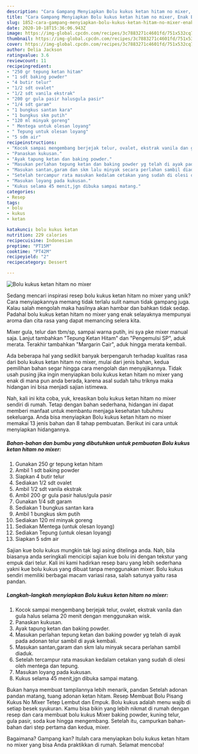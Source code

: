 ```yaml
---
description: "Cara Gampang Menyiapkan Bolu kukus ketan hitam no mixer, Enak Banget"
title: "Cara Gampang Menyiapkan Bolu kukus ketan hitam no mixer, Enak Banget"
slug: 1852-cara-gampang-menyiapkan-bolu-kukus-ketan-hitam-no-mixer-enak-banget
date: 2020-10-18T15:36:06.943Z
image: https://img-global.cpcdn.com/recipes/3c7883271c4601fd/751x532cq70/bolu-kukus-ketan-hitam-no-mixer-foto-resep-utama.jpg
thumbnail: https://img-global.cpcdn.com/recipes/3c7883271c4601fd/751x532cq70/bolu-kukus-ketan-hitam-no-mixer-foto-resep-utama.jpg
cover: https://img-global.cpcdn.com/recipes/3c7883271c4601fd/751x532cq70/bolu-kukus-ketan-hitam-no-mixer-foto-resep-utama.jpg
author: Delia Jackson
ratingvalue: 3.6
reviewcount: 11
recipeingredient:
- "250 gr tepung ketan hitam"
- "1 sdt baking powder"
- "4 butir telur"
- "1/2 sdt ovalet"
- "1/2 sdt vanila ekstrak"
- "200 gr gula pasir halusgula pasir"
- "1/4 sdt garam"
- "1 bungkus santan kara"
- "1 bungkus skm putih"
- "120 ml minyak goreng"
- " Mentega untuk olesan loyang"
- " Tepung untuk olesan loyang"
- "5 sdm air"
recipeinstructions:
- "Kocok sampai mengembang berjejak telur, ovalet, ekstrak vanila dan gula halus selama 20 menit dengan menggunakan wisk."
- "Panaskan kukusan."
- "Ayak tapung ketan dan baking powder."
- "Masukan perlahan tepung ketan dan baking powder yg telah di ayak pada adonan telur sambil di ayak kembali."
- "Masukan santan,garam dan skm lalu minyak secara perlahan sambil diaduk."
- "Setelah tercampur rata masukan kedalam cetakan yang sudah di olesi oleh mentega dan tepung."
- "Masukan loyang pada kukusan."
- "Kukus selama 45 menit,jgn dibuka sampai matang."
categories:
- Resep
tags:
- bolu
- kukus
- ketan

katakunci: bolu kukus ketan 
nutrition: 229 calories
recipecuisine: Indonesian
preptime: "PT15M"
cooktime: "PT42M"
recipeyield: "2"
recipecategory: Dessert

---
```



![Bolu kukus ketan hitam no mixer](https://img-global.cpcdn.com/recipes/3c7883271c4601fd/751x532cq70/bolu-kukus-ketan-hitam-no-mixer-foto-resep-utama.jpg)

Sedang mencari inspirasi resep bolu kukus ketan hitam no mixer yang unik? Cara menyiapkannya memang tidak terlalu sulit namun tidak gampang juga. Kalau salah mengolah maka hasilnya akan hambar dan bahkan tidak sedap. Padahal bolu kukus ketan hitam no mixer yang enak selayaknya mempunyai aroma dan cita rasa yang dapat memancing selera kita.

Mixer gula, telur dan tbm/sp, sampai warna putih, ini sya pke mixer manual saja. Lanjut tambahkan &#34;Tepung Ketan Hitam&#34; dan &#34;Pengemulsi SP&#34;, aduk merata. Terakhir tambahkan &#34;Margarin Cair&#34;, aduk hingga merata kembali.

Ada beberapa hal yang sedikit banyak berpengaruh terhadap kualitas rasa dari bolu kukus ketan hitam no mixer, mulai dari jenis bahan, kedua pemilihan bahan segar hingga cara mengolah dan menyajikannya. Tidak usah pusing jika ingin menyiapkan bolu kukus ketan hitam no mixer yang enak di mana pun anda berada, karena asal sudah tahu triknya maka hidangan ini bisa menjadi sajian istimewa.


Nah, kali ini kita coba, yuk, kreasikan bolu kukus ketan hitam no mixer sendiri di rumah. Tetap dengan bahan sederhana, hidangan ini dapat memberi manfaat untuk membantu menjaga kesehatan tubuhmu sekeluarga. Anda bisa menyiapkan Bolu kukus ketan hitam no mixer memakai 13 jenis bahan dan 8 tahap pembuatan. Berikut ini cara untuk menyiapkan hidangannya.

<!--inarticleads1-->

##### Bahan-bahan dan bumbu yang dibutuhkan untuk pembuatan Bolu kukus ketan hitam no mixer:

1. Gunakan 250 gr tepung ketan hitam
1. Ambil 1 sdt baking powder
1. Siapkan 4 butir telur
1. Sediakan 1/2 sdt ovalet
1. Ambil 1/2 sdt vanila ekstrak
1. Ambil 200 gr gula pasir halus/gula pasir
1. Gunakan 1/4 sdt garam
1. Sediakan 1 bungkus santan kara
1. Ambil 1 bungkus skm putih
1. Sediakan 120 ml minyak goreng
1. Sediakan  Mentega (untuk olesan loyang)
1. Sediakan  Tepung (untuk olesan loyang)
1. Siapkan 5 sdm air


Sajian kue bolu kukus mungkin tak lagi asing ditelinga anda. Nah, bila biasanya anda seringkali mencicipi sajian kue bolu ini dengan tekstur yang empuk dari telur. Kali ini kami hadirkan resep baru yang lebih sederhana yakni kue bolu kukus yang dibuat tanpa menggunakan mixer. Bolu kukus sendiri memiliki berbagai macam variasi rasa, salah satunya yaitu rasa pandan. 

<!--inarticleads2-->

##### Langkah-langkah menyiapkan Bolu kukus ketan hitam no mixer:

1. Kocok sampai mengembang berjejak telur, ovalet, ekstrak vanila dan gula halus selama 20 menit dengan menggunakan wisk.
1. Panaskan kukusan.
1. Ayak tapung ketan dan baking powder.
1. Masukan perlahan tepung ketan dan baking powder yg telah di ayak pada adonan telur sambil di ayak kembali.
1. Masukan santan,garam dan skm lalu minyak secara perlahan sambil diaduk.
1. Setelah tercampur rata masukan kedalam cetakan yang sudah di olesi oleh mentega dan tepung.
1. Masukan loyang pada kukusan.
1. Kukus selama 45 menit,jgn dibuka sampai matang.


Bukan hanya membuat tampilannya lebih menarik, pandan Setelah adonan pandan matang, tuang adonan ketan hitam. Resep Membuat Bolu Pisang Kukus No Mixer Tetep Lembut dan Empuk. Bolu kukus adalah menu wajib di setiap besek syukuran. Kamu bisa bikin yang lebih nikmat di rumah dengan resep dan cara membuat bolu kukus Mixer baking powder, kuning telur, gula pasir, soda kue hingga mengembang. Setelah itu, campurkan bahan-bahan dari step pertama dan kedua, mixer. 

Bagaimana? Gampang kan? Itulah cara menyiapkan bolu kukus ketan hitam no mixer yang bisa Anda praktikkan di rumah. Selamat mencoba!
